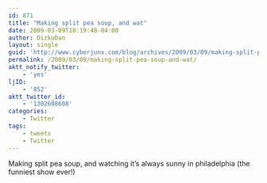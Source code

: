 ```yaml
---
id: 871
title: "Making split pea soup, and wat"
date: 2009-03-09T18:19:48-04:00
author: DizkoDan
layout: single
guid: 'http://www.cyberjunx.com/blog/archives/2009/03/09/making-split-pea-soup-and-wat/'
permalink: /2009/03/09/making-split-pea-soup-and-wat/
aktt_notify_twitter:
    - 'yes'
ljID:
    - '852'
aktt_twitter_id:
    - '1302608608'
categories:
    - Twitter
tags:
    - tweets
    - Twitter
---
```


Making split pea soup, and watching it’s always sunny in philadelphia (the funniest show ever!)